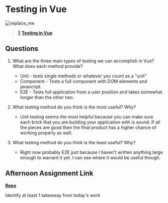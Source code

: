 # Testing in Vue

![replace_me](https://codeworks.blob.core.windows.net/public/assets/img/illustrations/placeholder.svg)

> **📖 [Testing in Vue](https://codeworksacademy.com/fs-student-guide/resources/wk8-9/04-Vue-Testing)**

## Questions

1. What are the three main types of testing we can accomplish in Vue? What does each method provide?
    - Unit - tests single methods or whatever you count as a "unit"
    - Component - Tests a full component with DOM elements and javascript.
    - E2E - Tests full application from a user position and takes somewhat longer than the other two.

2. What testing method do you think is the most useful? Why?
    - Unit testing seems the most helpful because you can make sure each brick that you are building your application with is sound. If all the pieces are good then the final product has a higher chance of working properly as well.

3. What testing method do you think is the least useful? Why?
    - Right now probably E2E just because I haven't written anything large enough to warrant it yet. I can see where it would be useful though.

## Afternoon Assignment Link

**[Repo](https://github.com/pkrueger/<ASSIGNMENT_REPO>)**

Identify at least 1 takeaway from today's work
